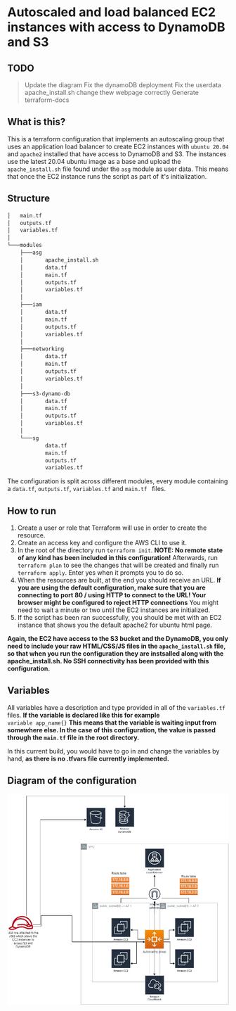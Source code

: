 # Autoscaled and load balanced EC2 instances with access to DynamoDB and S3

## TODO

 > Update the diagram
 > Fix the dynamoDB deployment
 > Fix the userdata apache_install.sh change thew webpage correctly
 > Generate terraform-docs 

## What is this?

This is a terraform configuration that implements an autoscaling group that uses an application load balancer to create EC2 instances with `ubuntu 20.04` and `apache2` installed that have access to DynamoDB and S3. The instances use the latest 20.04 ubuntu image as a base and upload the `apache_install.sh` file found under the `asg` module as user data. This means that once the EC2 instance runs the script as part of it's initialization.

## Structure
```bash
│   main.tf
│   outputs.tf
│   variables.tf
│   
└───modules
    ├───asg
    │       apache_install.sh    
    │       data.tf
    │       main.tf
    │       outputs.tf
    │       variables.tf
    │
    ├───iam
    │       data.tf
    │       main.tf
    │       outputs.tf
    │       variables.tf
    │
    ├───networking
    │       data.tf
    │       main.tf
    │       outputs.tf
    │       variables.tf
    │
    ├───s3-dynamo-db
    │       data.tf
    │       main.tf
    │       outputs.tf
    │       variables.tf
    │
    └───sg
            data.tf
            main.tf
            outputs.tf
            variables.tf

```
The configuration is split across different modules, every module containing a `data.tf`, `outputs.tf`, `variables.tf` and `main.tf ` files. 

## How to run

1. Create a user or role that Terraform will use in order to create the resource.
2. Create an access key and configure the AWS CLI to use it. 
3. In the root of the directory run `terraform init`. **NOTE: No remote state of any kind has been included in this configuration!** Afterwards, run `terraform plan` to see the changes that will be created and finally run `terraform apply`. Enter yes when it prompts you to do so.
4. When the resources are built, at the end you should receive an URL. **If you are using the default configuration, make sure that you are connecting to port 80 / using HTTP to connect to the URL! Your browser might be configured to reject HTTP connections** You might need to wait a minute or two until the EC2 instances are initialized. 
5. If the script has been ran successfully, you should be met with an EC2 instance that shows you the default apache2 for ubuntu html page.

**Again, the EC2 have access to the S3 bucket and the DynamoDB, you only need to include your raw HTML/CSS/JS files in the `apache_install.sh` file, so that when you run the configuration they are instsalled along with the apache_install.sh. No SSH connectivity has been provided with this configuration.**

## Variables 

All variables have a description and type provided in all of the `variables.tf` files. **If the variable is declared like this for example** <br>
`variable app_name{}`
**This means that the variable is waiting input from somewhere else. In the case of this configuration, the value is passed through the `main.tf` file in the root directory.**

In this current build, you would have to go in and change the variables by hand, **as there is no .tfvars file currently implemented.**

## Diagram of the configuration

![alt text](https://github.com/morskiq123/childish-tf-demo/blob/master/Diagram.jpg "Diagram.jpg")
